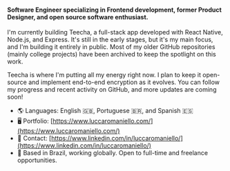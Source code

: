 #### Software Engineer specializing in Frontend development, former Product Designer, and open source software enthusiast.

I'm currently building Teecha, a full-stack app developed with React Native, Node.js, and Express. It's still in the early stages, but it's my main focus, and I'm building it entirely in public. Most of my older GitHub repositories (mainly college projects) have been archived to keep the spotlight on this work.

Teecha is where I'm putting all my energy right now. I plan to keep it open-source and implement end-to-end encryption as it evolves. You can follow my progress and recent activity on GitHub, and more updates are coming soon!

- 🌎 Languages: English :uk:, Portuguese :brazil:, and Spanish :es:
- 🖥️ Portfolio: [https://www.luccaromaniello.com/](https://www.luccaromaniello.com/)
- 💬 Contact: [https://www.linkedin.com/in/luccaromaniello/](https://www.linkedin.com/in/luccaromaniello/)
- 📍 Based in Brazil, working globally. Open to full-time and freelance opportunities.

<!--
**luccaromaniello/luccaromaniello** is a ✨ _special_ ✨ repository because its `README.md` (this file) appears on your GitHub profile.

Here are some ideas to get you started:

- 🔭 I’m currently working on ...
- 🌱 I’m currently learning ...
- 👯 I’m looking to collaborate on ...
- 🤔 I’m looking for help with ...
- 💬 Ask me about ...
- 📫 How to reach me: ...
- 😄 Pronouns: ...
- ⚡ Fun fact: ...
-->
